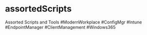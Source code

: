# assortedScripts
Assorted Scripts and Tools
#ModernWorkplace #ConfigMgr #Intune #EndpointManager #ClientManagement #Windows365

